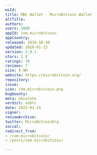 ```yaml
---
wsId: 
title: MBC Wallet - MicroBitcoin Wallet
altTitle: 
authors: 
users: 5000
appId: com.microbitcoin
appCountry: 
released: 2018-10-30
updated: 2020-01-23
version: 2.0.1
stars: 2.8
ratings: 76
reviews: 7
size: 9.9M
website: https://microbitcoin.org/
repository: 
issue: 
icon: com.microbitcoin.png
bugbounty: 
meta: obsolete
verdict: nobtc
date: 2022-01-14
signer: 
reviewArchive: 
twitter: MicroBitcoinOrg
social: 
redirect_from:
- /com.microbitcoin/
- /posts/com.microbitcoin/

---
```


